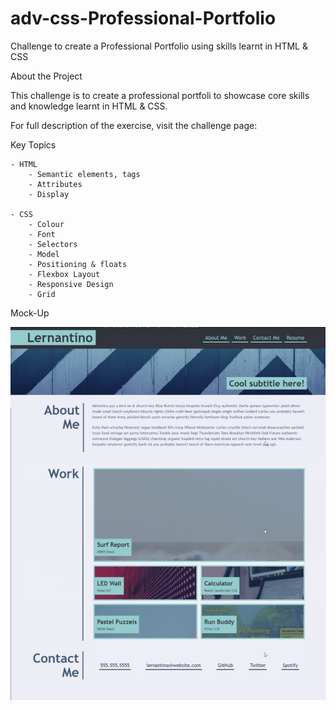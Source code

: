# adv-css-Professional-Portfolio
Challenge to create a Professional Portfolio using skills learnt in HTML &amp; CSS

About the Project

This challenge is to create a professional portfoli to showcase core skills and knowledge learnt in HTML & CSS. 

For full description of the exercise, visit the challenge page:

Key Topics

    - HTML
        - Semantic elements, tags
        - Attributes
        - Display
        
    - CSS
        - Colour
        - Font
        - Selectors
        - Model
        - Positioning & floats
        - Flexbox Layout
        - Responsive Design
        - Grid


Mock-Up

![Mock-up Example!](./assets/Images/mock-up.png)
